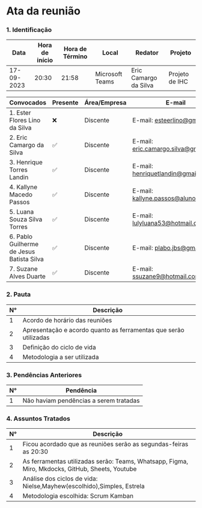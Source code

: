 # **Ata da reunião**

### **1. Identificação**

| Data       | Hora de início | Hora de Término | Local           | Redator               | Projeto        |
| ---------- | -------------- | --------------- | --------------- | --------------------- | -------------- |
| 17-09-2023 | 20:30          | 21:58           | Microsoft Teams | Eric Camargo da Silva | Projeto de IHC |

| Convocados                                | Presente | Área/Empresa | E-mail                                 |
| ----------------------------------------- | -------- | ------------ | -------------------------------------- |
| 1. Ester Flores Lino da Silva             | ❌       | Discente     | E-mail: <esteerlino@gmail.com>         |
| 2. Eric Camargo da Silva                  | ✅       | Discente     | E-mail: <eric.camargo.silva@gmail.com> |
| 3. Henrique Torres Landin                 | ✅       | Discente     | E-mail: <henriquetlandin@gmail.com>    |
| 4. Kallyne Macedo Passos                  | ✅       | Discente     | E-mail: <kallyne.passos@aluno.unb.br>  |
| 5. Luana Souza Silva Torres               | ✅       | Discente     | E-mail: <lulyluana53@hotmail.com>      |
| 6. Pablo Guilherme de Jesus Batista Silva | ✅       | Discente     | E-mail: <plabo.jbs@gmail.com>          |
| 7. Suzane Alves Duarte                    | ✅       | Discente     | E-mail: <ssuzane9@hotmail.com>         |

### **2. Pauta**

| N°  | Descrição                                                        |
| --- | ---------------------------------------------------------------- |
| 1   | Acordo de horário das reuniões                                   |
| 2   | Apresentação e acordo quanto as ferramentas que serão utilizadas |
| 3   | Definição do ciclo de vida                                       |
| 4   | Metodologia a ser utilizada                                      |

### **3. Pendências Anteriores**

| N°  | Pendência                              |
| --- | -------------------------------------- |
| 1   | Não haviam pendências a serem tratadas |

### **4. Assuntos Tratados**

| N°  | Descrição                                                                                       |
| --- | ----------------------------------------------------------------------------------------------- |
| 1   | Ficou acordado que as reuniões serão as segundas-feiras as 20:30                                |
| 2   | As ferramentas utilizadas serão: Teams, Whatsapp, Figma, Miro, Mkdocks, GitHub, Sheets, Youtube |
| 3   | Análise dos ciclos de vida: Nielse,Mayhew(escolhido),Simples, Estrela                           |
| 4   | Metodologia escolhida: Scrum Kamban                                                             |
